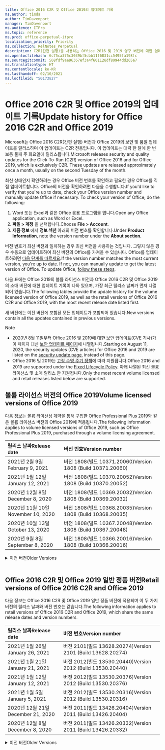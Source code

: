 ```yaml
---
title: Office 2016 C2R 및 Office 2019의 업데이트 기록
ms.author: timda
author: TimDavenport
manager: TimDavenport
ms.audience: ITPro
ms.topic: reference
ms.prod: office-perpetual-itpro
localization_priority: Priority
ms.collection: RelNotes_Perpetual
description: C2R(간편 실행)을 사용하는 Office 2016 및 2019 영구 버전에 대한 업데이트 기록을 IT 전문가에게 제공합니다.
ms.openlocfilehash: 6c75ca375c3039bf5dbb11f6831cc5495fa198fc
ms.sourcegitcommit: 568fdf9ae96367ef3a4f601128df80944dd265a7
ms.translationtype: HT
ms.contentlocale: ko-KR
ms.lasthandoff: 02/10/2021
ms.locfileid: "50173827"
---
```

# <a name="update-history-for-office-2016-c2r-and-office-2019"></a><span data-ttu-id="c5b95-103">Office 2016 C2R 및 Office 2019의 업데이트 기록</span><span class="sxs-lookup"><span data-stu-id="c5b95-103">Update history for Office 2016 C2R and Office 2019</span></span>

<span data-ttu-id="c5b95-p101">Microsoft는 Office 2016 C2R(간편 실행) 버전과 Office 2019의 보안 및 품질 업데이트를 릴리스하며 이 업데이트는 C2R 전용입니다. 이 업데이트는 대략 한 달에 한 번 보통 둘째 주 화요일에 릴리스됩니다.</span><span class="sxs-lookup"><span data-stu-id="c5b95-p101">Microsoft releases security and quality updates for the Click-To-Run (C2R) version of Office 2016 and for Office 2019, which is exclusively C2R. These updates are released approximately once a month, usually on the second Tuesday of the month.</span></span>

<span data-ttu-id="c5b95-p102">최신 상태인지 확인하려는 경우 Office 버전 번호를 확인하고 필요한 경우 Office를 직접 업데이트합니다. Office의 버전을 확인하려면 다음을 수행합니다.</span><span class="sxs-lookup"><span data-stu-id="c5b95-p102">If you'd like to verify that you're up to date, check your Office version number and manually update Office if necessary. To check your version of Office, do the following:</span></span>

  1.    <span data-ttu-id="c5b95-108">Word 또는 Excel과 같은 Office 응용 프로그램을 엽니다.</span><span class="sxs-lookup"><span data-stu-id="c5b95-108">Open any Office application, such as Word or Excel.</span></span>
  2.    <span data-ttu-id="c5b95-109">**파일 > 계정** 을 선택합니다.</span><span class="sxs-lookup"><span data-stu-id="c5b95-109">Choose **File > Account**.</span></span>
  3.    <span data-ttu-id="c5b95-110">**제품 정보** 에서 **정보 섹션** 아래의 버전 번호를 확인합니다.</span><span class="sxs-lookup"><span data-stu-id="c5b95-110">Under **Product Information**, note the version number under the **About section**.</span></span>

<span data-ttu-id="c5b95-p103">버전 번호가 최신 버전과 일치하는 경우 최신 버전을 사용하는 것입니다. 그렇지 않은 경우 수동으로 업데이트하여 최신 버전의 Office를 가져올 수 있습니다. Office를 업데이트하려면 [다음 단계를 따르세요](https://support.office.com/article/2ab296f3-7f03-43a2-8e50-46de917611c5).</span><span class="sxs-lookup"><span data-stu-id="c5b95-p103">If the version number matches the most current version, you're up to date. If not, you can manually update to get the latest version of Office. To update Office, [follow these steps](https://support.office.com/article/2ab296f3-7f03-43a2-8e50-46de917611c5).</span></span>


<span data-ttu-id="c5b95-114">다음 표에는 Office 2019의 볼륨 라이선스 버전과 Office 2016 C2R 및 Office 2019의 소매 버전에 대한 업데이트 기록이 나와 있으며, 가장 최근 릴리스 날짜가 먼저 나열되어 있습니다.</span><span class="sxs-lookup"><span data-stu-id="c5b95-114">The following tables provide the update history for the volume licensed version of Office 2019, as well as the retail versions of Office 2016 C2R and Office 2019, with the most recent release date listed first.</span></span>

<span data-ttu-id="c5b95-115">새 버전에는 이전 버전에 포함된 모든 업데이트가 포함되어 있습니다.</span><span class="sxs-lookup"><span data-stu-id="c5b95-115">New versions contain all the updates contained in previous versions.</span></span>


 > [!NOTE]
> - <span data-ttu-id="c5b95-116">2020년 8월 11일부터 Office 2016 및 2019에 대한 보안 업데이트(CVE 기사)가 이 페이지 대신 [ 보안 업데이트 페이지](https://docs.microsoft.com/officeupdates/microsoft365-apps-security-updates)에 나열됩니다.</span><span class="sxs-lookup"><span data-stu-id="c5b95-116">Starting on August 11, 2020, the security updates (CVE articles) for Office 2016 and 2019 are listed on the [security update page](https://docs.microsoft.com/officeupdates/microsoft365-apps-security-updates), instead of this page.</span></span> 
> - <span data-ttu-id="c5b95-117">Office 2016 및 2019는 [고정 수명 주기 정책](https://docs.microsoft.com/lifecycle/policies/fixed)에 따라 지원됩니다.</span><span class="sxs-lookup"><span data-stu-id="c5b95-117">Office 2016 and 2019 are supported under the [Fixed Lifecycle Policy](https://docs.microsoft.com/lifecycle/policies/fixed).</span></span> <span data-ttu-id="c5b95-118">아래 나열된 최신 볼륨 라이선스 및 소매 릴리스 만 지원됩니다.</span><span class="sxs-lookup"><span data-stu-id="c5b95-118">Only the most recent volume licensed and retail releases listed below are supported.</span></span>


## <a name="volume-licensed-versions-of-office-2019"></a><span data-ttu-id="c5b95-119">볼륨 라이선스 버전의 Office 2019</span><span class="sxs-lookup"><span data-stu-id="c5b95-119">Volume licensed versions of Office 2019</span></span>
<span data-ttu-id="c5b95-120">다음 정보는 볼륨 라이선싱 계약을 통해 구입한 Office Professional Plus 2019와 같은 볼륨 라이선스 버전의 Office 2019에 적용됩니다.</span><span class="sxs-lookup"><span data-stu-id="c5b95-120">The following information applies to volume licensed versions of Office 2019, such as Office Professional Plus 2019, purchased through a volume licensing agreement.</span></span>

[//]: # (VL 테이블 시작 제거 안 함)


|<span data-ttu-id="c5b95-122">**릴리스 날짜**</span><span class="sxs-lookup"><span data-stu-id="c5b95-122">**Release date**</span></span>|<span data-ttu-id="c5b95-123">**버전 번호**</span><span class="sxs-lookup"><span data-stu-id="c5b95-123">**Version number**</span></span>|
|:-----|:-----|
|<span data-ttu-id="c5b95-124">2021년 2월 9일</span><span class="sxs-lookup"><span data-stu-id="c5b95-124">February 9, 2021</span></span>|<span data-ttu-id="c5b95-125">버전 1808(빌드 10371.20060)</span><span class="sxs-lookup"><span data-stu-id="c5b95-125">Version 1808 (Build 10371.20060)</span></span>|
|<span data-ttu-id="c5b95-126">2021년 1월 12일</span><span class="sxs-lookup"><span data-stu-id="c5b95-126">January 12, 2021</span></span>|<span data-ttu-id="c5b95-127">버전 1808(빌드 10370.20052)</span><span class="sxs-lookup"><span data-stu-id="c5b95-127">Version 1808 (Build 10370.20052)</span></span>|
|<span data-ttu-id="c5b95-128">2020년 12월 8일</span><span class="sxs-lookup"><span data-stu-id="c5b95-128">December 8, 2020</span></span>|<span data-ttu-id="c5b95-129">버전 1808(빌드 10369.20032)</span><span class="sxs-lookup"><span data-stu-id="c5b95-129">Version 1808 (Build 10369.20032)</span></span>|
|<span data-ttu-id="c5b95-130">2020년 11월 10일</span><span class="sxs-lookup"><span data-stu-id="c5b95-130">November 10, 2020</span></span>|<span data-ttu-id="c5b95-131">버전 1808(빌드 10368.20035)</span><span class="sxs-lookup"><span data-stu-id="c5b95-131">Version 1808 (Build 10368.20035)</span></span>|
|<span data-ttu-id="c5b95-132">2020년 10월 13일</span><span class="sxs-lookup"><span data-stu-id="c5b95-132">October 13, 2020</span></span>|<span data-ttu-id="c5b95-133">버전 1808(빌드 10367.20048)</span><span class="sxs-lookup"><span data-stu-id="c5b95-133">Version 1808 (Build 10367.20048)</span></span>|
|<span data-ttu-id="c5b95-134">2020년 9월 8일</span><span class="sxs-lookup"><span data-stu-id="c5b95-134">September 8, 2020</span></span>|<span data-ttu-id="c5b95-135">버전 1808(빌드 10366.20016)</span><span class="sxs-lookup"><span data-stu-id="c5b95-135">Version 1808 (Build 10366.20016)</span></span>|


[//]: # (VL TABLE END를 제거하지 마십시오.)

<details>
<summary><span data-ttu-id="c5b95-137">이전 버전</span><span class="sxs-lookup"><span data-stu-id="c5b95-137">Older Versions</span></span></summary>
 

[//]: # (VL 오래된 테이블 시작)을(를) 제거하지 마십시오.


|<span data-ttu-id="c5b95-139">**릴리스 날짜**</span><span class="sxs-lookup"><span data-stu-id="c5b95-139">**Release date**</span></span>|<span data-ttu-id="c5b95-140">**버전 번호**</span><span class="sxs-lookup"><span data-stu-id="c5b95-140">**Version number**</span></span>|
|:-----|:-----|
|<span data-ttu-id="c5b95-141">2020년 8월 11일</span><span class="sxs-lookup"><span data-stu-id="c5b95-141">August 11, 2020</span></span>|<span data-ttu-id="c5b95-142">버전 1808(빌드 10364.20059)</span><span class="sxs-lookup"><span data-stu-id="c5b95-142">Version 1808 (Build 10364.20059)</span></span>|
|<span data-ttu-id="c5b95-143">2020년 7월 14일</span><span class="sxs-lookup"><span data-stu-id="c5b95-143">July 14, 2020</span></span>   |<span data-ttu-id="c5b95-144">버전 1808(빌드 10363.20015)</span><span class="sxs-lookup"><span data-stu-id="c5b95-144">Version 1808 (Build 10363.20015)</span></span>  |
|<span data-ttu-id="c5b95-145">2020년 6월 9일</span><span class="sxs-lookup"><span data-stu-id="c5b95-145">June 9, 2020</span></span>   |<span data-ttu-id="c5b95-146">버전 1808(빌드 10361.20002)</span><span class="sxs-lookup"><span data-stu-id="c5b95-146">Version 1808 (Build 10361.20002)</span></span>  |
|<span data-ttu-id="c5b95-147">2020년 5월 12일</span><span class="sxs-lookup"><span data-stu-id="c5b95-147">May 12, 2020</span></span>   |<span data-ttu-id="c5b95-148">버전 1808(빌드 10359.20023)</span><span class="sxs-lookup"><span data-stu-id="c5b95-148">Version 1808 (Build 10359.20023)</span></span>  |
|<span data-ttu-id="c5b95-149">2020년 4월 14일</span><span class="sxs-lookup"><span data-stu-id="c5b95-149">April 14, 2020</span></span>   |<span data-ttu-id="c5b95-150">버전 1808(빌드 10358.20061)</span><span class="sxs-lookup"><span data-stu-id="c5b95-150">Version 1808 (Build 10358.20061)</span></span>  |
|<span data-ttu-id="c5b95-151">2020년 3월 10일</span><span class="sxs-lookup"><span data-stu-id="c5b95-151">March 10, 2020</span></span>   |<span data-ttu-id="c5b95-152">버전 1808 (빌드 10357.20081)</span><span class="sxs-lookup"><span data-stu-id="c5b95-152">Version 1808 (Build 10357.20081)</span></span>  |
|<span data-ttu-id="c5b95-153">2020년 2월 11일</span><span class="sxs-lookup"><span data-stu-id="c5b95-153">February 11, 2020</span></span>   |<span data-ttu-id="c5b95-154">버전 1808 (빌드 10356.20006)</span><span class="sxs-lookup"><span data-stu-id="c5b95-154">Version 1808 (Build 10356.20006)</span></span>  |


[//]: # (VL 오래된 테이블 종료)를 제거하지 마십시오.

</details>


<br/>

## <a name="retail-versions-of-office-2016-c2r-and-office-2019"></a><span data-ttu-id="c5b95-156">Office 2016 C2R 및 Office 2019 일반 정품 버전</span><span class="sxs-lookup"><span data-stu-id="c5b95-156">Retail versions of Office 2016 C2R and Office 2019</span></span>
<span data-ttu-id="c5b95-157">다음 정보는 Office 2016 C2R 및 Office 2019 일반 정품 버전에 적용되며 이 두 가지 버전의 릴리스 날짜와 버전 번호는 같습니다.</span><span class="sxs-lookup"><span data-stu-id="c5b95-157">The following information applies to retail versions of Office 2016 C2R and Office 2019, which share the same release dates and version numbers.</span></span>

[//]: # (VL 테이블 시작 제거 안 함)


|<span data-ttu-id="c5b95-159">**릴리스 날짜**</span><span class="sxs-lookup"><span data-stu-id="c5b95-159">**Release date**</span></span>|<span data-ttu-id="c5b95-160">**버전 번호**</span><span class="sxs-lookup"><span data-stu-id="c5b95-160">**Version number**</span></span>|
|:-----|:-----|
|<span data-ttu-id="c5b95-161">2021년 1월 26일</span><span class="sxs-lookup"><span data-stu-id="c5b95-161">January 26, 2021</span></span>|<span data-ttu-id="c5b95-162">버전 2101(빌드 13628.20274)</span><span class="sxs-lookup"><span data-stu-id="c5b95-162">Version 2101 (Build 13628.20274)</span></span>|
|<span data-ttu-id="c5b95-163">2021년 1월 21일</span><span class="sxs-lookup"><span data-stu-id="c5b95-163">January 21, 2021</span></span>|<span data-ttu-id="c5b95-164">버전 2012(빌드 13530.20440)</span><span class="sxs-lookup"><span data-stu-id="c5b95-164">Version 2012 (Build 13530.20440)</span></span>|
|<span data-ttu-id="c5b95-165">2021년 1월 12일</span><span class="sxs-lookup"><span data-stu-id="c5b95-165">January 12, 2021</span></span>|<span data-ttu-id="c5b95-166">버전 2012(빌드 13530.20376)</span><span class="sxs-lookup"><span data-stu-id="c5b95-166">Version 2012 (Build 13530.20376)</span></span>|
|<span data-ttu-id="c5b95-167">2021년 1월 5일</span><span class="sxs-lookup"><span data-stu-id="c5b95-167">January 5, 2021</span></span>|<span data-ttu-id="c5b95-168">버전 2012(빌드 13530.20316)</span><span class="sxs-lookup"><span data-stu-id="c5b95-168">Version 2012 (Build 13530.20316)</span></span>|
|<span data-ttu-id="c5b95-169">2020년 12월 21일</span><span class="sxs-lookup"><span data-stu-id="c5b95-169">December 21, 2020</span></span>|<span data-ttu-id="c5b95-170">버전 2011(빌드 13426.20404)</span><span class="sxs-lookup"><span data-stu-id="c5b95-170">Version 2011 (Build 13426.20404)</span></span>|
|<span data-ttu-id="c5b95-171">2020년 12월 8일</span><span class="sxs-lookup"><span data-stu-id="c5b95-171">December 8, 2020</span></span>|<span data-ttu-id="c5b95-172">버전 2011(빌드 13426.20332)</span><span class="sxs-lookup"><span data-stu-id="c5b95-172">Version 2011 (Build 13426.20332)</span></span>|


[//]: # (VL 테이블 시작 제거 안 함)

<details>
<summary><span data-ttu-id="c5b95-174">이전 버전</span><span class="sxs-lookup"><span data-stu-id="c5b95-174">Older Versions</span></span></summary>
 

[//]: # (VL 테이블 시작 제거 안 함)


|<span data-ttu-id="c5b95-176">**릴리스 날짜**</span><span class="sxs-lookup"><span data-stu-id="c5b95-176">**Release date**</span></span>|<span data-ttu-id="c5b95-177">**버전 번호**</span><span class="sxs-lookup"><span data-stu-id="c5b95-177">**Version number**</span></span>|
|:-----|:-----|
|<span data-ttu-id="c5b95-178">2020년 12월 2일</span><span class="sxs-lookup"><span data-stu-id="c5b95-178">December 2, 2020</span></span>|<span data-ttu-id="c5b95-179">버전 2011(빌드 13426.20308)</span><span class="sxs-lookup"><span data-stu-id="c5b95-179">Version 2011 (Build 13426.20308)</span></span>|
|<span data-ttu-id="c5b95-180">2020년 11월 30일</span><span class="sxs-lookup"><span data-stu-id="c5b95-180">November 30, 2020</span></span>|<span data-ttu-id="c5b95-181">버전 2011(빌드 13426.20294)</span><span class="sxs-lookup"><span data-stu-id="c5b95-181">Version 2011 (Build 13426.20294)</span></span>|
|<span data-ttu-id="c5b95-182">2020년 11월 23일</span><span class="sxs-lookup"><span data-stu-id="c5b95-182">November 23, 2020</span></span>|<span data-ttu-id="c5b95-183">버전 2011(빌드 13426.20274)</span><span class="sxs-lookup"><span data-stu-id="c5b95-183">Version 2011 (Build 13426.20274)</span></span>|
|<span data-ttu-id="c5b95-184">2020년 11월 17일</span><span class="sxs-lookup"><span data-stu-id="c5b95-184">November 17, 2020</span></span>|<span data-ttu-id="c5b95-185">버전 2010(빌드 13328.20408)</span><span class="sxs-lookup"><span data-stu-id="c5b95-185">Version 2010 (Build 13328.20408)</span></span>|
|<span data-ttu-id="c5b95-186">2020년 11월 10일</span><span class="sxs-lookup"><span data-stu-id="c5b95-186">November 10, 2020</span></span>|<span data-ttu-id="c5b95-187">버전 2010(빌드 13328.20356)</span><span class="sxs-lookup"><span data-stu-id="c5b95-187">Version 2010 (Build 13328.20356)</span></span>|
|<span data-ttu-id="c5b95-188">2020년 10월 27일</span><span class="sxs-lookup"><span data-stu-id="c5b95-188">October 27, 2020</span></span>|<span data-ttu-id="c5b95-189">버전 2010(빌드 13328.20292)</span><span class="sxs-lookup"><span data-stu-id="c5b95-189">Version 2010 (Build 13328.20292)</span></span>|
|<span data-ttu-id="c5b95-190">2020년 10월 21일</span><span class="sxs-lookup"><span data-stu-id="c5b95-190">October 21, 2020</span></span>|<span data-ttu-id="c5b95-191">버전 2009(빌드 13231.20418)</span><span class="sxs-lookup"><span data-stu-id="c5b95-191">Version 2009 (Build 13231.20418)</span></span>|
|<span data-ttu-id="c5b95-192">2020년 10월 13일</span><span class="sxs-lookup"><span data-stu-id="c5b95-192">October 13, 2020</span></span>|<span data-ttu-id="c5b95-193">버전 2009(빌드 13231.20390)</span><span class="sxs-lookup"><span data-stu-id="c5b95-193">Version 2009 (Build 13231.20390)</span></span>|
|<span data-ttu-id="c5b95-194">2020년 10월 8일</span><span class="sxs-lookup"><span data-stu-id="c5b95-194">October 8, 2020</span></span>|<span data-ttu-id="c5b95-195">버전 2009(빌드 13231.20368)</span><span class="sxs-lookup"><span data-stu-id="c5b95-195">Version 2009 (Build 13231.20368)</span></span>|
|<span data-ttu-id="c5b95-196">2020년 9월 28일</span><span class="sxs-lookup"><span data-stu-id="c5b95-196">September 28, 2020</span></span>|<span data-ttu-id="c5b95-197">버전 2009(빌드 13231.20262)</span><span class="sxs-lookup"><span data-stu-id="c5b95-197">Version 2009 (Build 13231.20262)</span></span>|
|<span data-ttu-id="c5b95-198">2020년 9월 22일</span><span class="sxs-lookup"><span data-stu-id="c5b95-198">September 22, 2020</span></span>|<span data-ttu-id="c5b95-199">버전 2008(빌드 13127.20508)</span><span class="sxs-lookup"><span data-stu-id="c5b95-199">Version 2008 (Build 13127.20508)</span></span>|
|<span data-ttu-id="c5b95-200">2020년 9월 9일</span><span class="sxs-lookup"><span data-stu-id="c5b95-200">September 9, 2020</span></span>|<span data-ttu-id="c5b95-201">버전 2008(빌드 13127.20408)</span><span class="sxs-lookup"><span data-stu-id="c5b95-201">Version 2008 (Build 13127.20408)</span></span>|
|<span data-ttu-id="c5b95-202">2020년 8월 31일</span><span class="sxs-lookup"><span data-stu-id="c5b95-202">August 31, 2020</span></span>|<span data-ttu-id="c5b95-203">버전 2008(빌드 13127.20296)</span><span class="sxs-lookup"><span data-stu-id="c5b95-203">Version 2008 (Build 13127.20296)</span></span>|
|<span data-ttu-id="c5b95-204">2020년 8월 25일</span><span class="sxs-lookup"><span data-stu-id="c5b95-204">August 25, 2020</span></span>|<span data-ttu-id="c5b95-205">버전 2007(빌드 13029.20460)</span><span class="sxs-lookup"><span data-stu-id="c5b95-205">Version 2007 (Build 13029.20460)</span></span>|
|<span data-ttu-id="c5b95-206">2020년 8월 11일</span><span class="sxs-lookup"><span data-stu-id="c5b95-206">August 11, 2020</span></span>|<span data-ttu-id="c5b95-207">버전 2007(빌드 13029.20344)</span><span class="sxs-lookup"><span data-stu-id="c5b95-207">Version 2007 (Build 13029.20344)</span></span>|
|<span data-ttu-id="c5b95-208">2020년 7월 30일</span><span class="sxs-lookup"><span data-stu-id="c5b95-208">July 30, 2020</span></span>|<span data-ttu-id="c5b95-209">버전 2007(빌드 13029.20308)</span><span class="sxs-lookup"><span data-stu-id="c5b95-209">Version 2007 (Build 13029.20308)</span></span>  |
|<span data-ttu-id="c5b95-210">2020년 7월 28일</span><span class="sxs-lookup"><span data-stu-id="c5b95-210">July 28, 2020</span></span>|<span data-ttu-id="c5b95-211">버전 2006(빌드 13001.20498)</span><span class="sxs-lookup"><span data-stu-id="c5b95-211">Version 2006 (Build 13001.20498)</span></span>  |
|<span data-ttu-id="c5b95-212">2020년 7월 14일</span><span class="sxs-lookup"><span data-stu-id="c5b95-212">July 14, 2020</span></span>|<span data-ttu-id="c5b95-213">버전 2006(빌드 13001.20384)</span><span class="sxs-lookup"><span data-stu-id="c5b95-213">Version 2006 (Build 13001.20384)</span></span>  |
|<span data-ttu-id="c5b95-214">2020년 6월 30일</span><span class="sxs-lookup"><span data-stu-id="c5b95-214">June 30, 2020</span></span>|<span data-ttu-id="c5b95-215">버전 2006(빌드 13001.20266)</span><span class="sxs-lookup"><span data-stu-id="c5b95-215">Version 2006 (Build 13001.20266)</span></span>  |
|<span data-ttu-id="c5b95-216">2020년 6월 24일</span><span class="sxs-lookup"><span data-stu-id="c5b95-216">June 24, 2020</span></span>|<span data-ttu-id="c5b95-217">버전 2005(빌드 12827.20470)</span><span class="sxs-lookup"><span data-stu-id="c5b95-217">Version 2005 (Build 12827.20470)</span></span>  |
|<span data-ttu-id="c5b95-218">2020년 6월 9일</span><span class="sxs-lookup"><span data-stu-id="c5b95-218">June 9, 2020</span></span>|<span data-ttu-id="c5b95-219">버전 2005(빌드 12827.20336)</span><span class="sxs-lookup"><span data-stu-id="c5b95-219">Version 2005 (Build 12827.20336)</span></span>  |
|<span data-ttu-id="c5b95-220">2020년 6월 2일</span><span class="sxs-lookup"><span data-stu-id="c5b95-220">June 2, 2020</span></span>|<span data-ttu-id="c5b95-221">버전 2005(빌드 12827.20268)</span><span class="sxs-lookup"><span data-stu-id="c5b95-221">Version 2005 (Build 12827.20268)</span></span>  |
|<span data-ttu-id="c5b95-222">2020년 5월 21일</span><span class="sxs-lookup"><span data-stu-id="c5b95-222">May 21, 2020</span></span>|<span data-ttu-id="c5b95-223">버전 2004(빌드 12730.20352)</span><span class="sxs-lookup"><span data-stu-id="c5b95-223">Version 2004 (Build 12730.20352)</span></span>  |
|<span data-ttu-id="c5b95-224">2020년 5월 12일</span><span class="sxs-lookup"><span data-stu-id="c5b95-224">May 12, 2020</span></span>|<span data-ttu-id="c5b95-225">버전 2004(버전 12730.20270)</span><span class="sxs-lookup"><span data-stu-id="c5b95-225">Version 2004 (Build 12730.20270)</span></span>  |
|<span data-ttu-id="c5b95-226">2020년 5월 4일</span><span class="sxs-lookup"><span data-stu-id="c5b95-226">May 4, 2020</span></span>|<span data-ttu-id="c5b95-227">버전 2004(빌드 12730.20250)</span><span class="sxs-lookup"><span data-stu-id="c5b95-227">Version 2004 (Build 12730.20250)</span></span>  |
|<span data-ttu-id="c5b95-228">2020년 4월 29일</span><span class="sxs-lookup"><span data-stu-id="c5b95-228">April 29, 2020</span></span>|<span data-ttu-id="c5b95-229">버전 2004(빌드 12730.20236)</span><span class="sxs-lookup"><span data-stu-id="c5b95-229">Version 2004 (Build 12730.20236)</span></span>  |
|<span data-ttu-id="c5b95-230">2020년 4월 15일</span><span class="sxs-lookup"><span data-stu-id="c5b95-230">April 15, 2020</span></span>|<span data-ttu-id="c5b95-231">버전 2003(빌드 12624.20466)</span><span class="sxs-lookup"><span data-stu-id="c5b95-231">Version 2003 (Build 12624.20466)</span></span>  |
|<span data-ttu-id="c5b95-232">2020년 4월 14일</span><span class="sxs-lookup"><span data-stu-id="c5b95-232">April 14, 2020</span></span>|<span data-ttu-id="c5b95-233">버전 2003(빌드 12624.20442)</span><span class="sxs-lookup"><span data-stu-id="c5b95-233">Version 2003 (Build 12624.20442)</span></span>  |
|<span data-ttu-id="c5b95-234">2020년 3월 31일</span><span class="sxs-lookup"><span data-stu-id="c5b95-234">March 31, 2020</span></span>|<span data-ttu-id="c5b95-235">버전 2003(빌드 12624.20382)</span><span class="sxs-lookup"><span data-stu-id="c5b95-235">Version 2003 (Build 12624.20382)</span></span>  |
|<span data-ttu-id="c5b95-236">2020년 3월 25일</span><span class="sxs-lookup"><span data-stu-id="c5b95-236">March 25, 2020</span></span>|<span data-ttu-id="c5b95-237">버전 2003 (빌드 12624.20320)</span><span class="sxs-lookup"><span data-stu-id="c5b95-237">Version 2003 (Build 12624.20320)</span></span>  |
|<span data-ttu-id="c5b95-238">2020년 3월 10일</span><span class="sxs-lookup"><span data-stu-id="c5b95-238">March 10, 2020</span></span>|<span data-ttu-id="c5b95-239">버전 2002 (빌드 12527.20278)</span><span class="sxs-lookup"><span data-stu-id="c5b95-239">Version 2002 (Build 12527.20278)</span></span>  |
|<span data-ttu-id="c5b95-240">2020년 3월 1일</span><span class="sxs-lookup"><span data-stu-id="c5b95-240">March 1, 2020</span></span>   |<span data-ttu-id="c5b95-241">버전 2002 (빌드 12527.20242)</span><span class="sxs-lookup"><span data-stu-id="c5b95-241">Version 2002 (Build 12527.20242)</span></span>  |


[//]: # (VL 테이블 종료제거 안 함)


</details>







